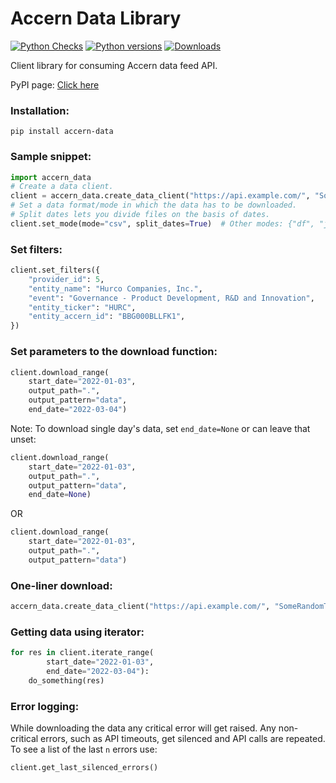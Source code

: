 # Accern Data Library
[![Python Checks](https://github.com/Accern/accern-data-client/actions/workflows/python-app.yml/badge.svg)](https://github.com/Accern/accern-data-client/actions/workflows/python-app.yml)
[![Python versions](https://img.shields.io/pypi/pyversions/accern-data.svg?logo=python&logoColor=white)](https://pypi.org/project/accern-data/#history)
[![Downloads](https://pepy.tech/badge/accern-data)](https://pepy.tech/project/accern-data)


Client library for consuming Accern data feed API.

PyPI page: [Click here](https://pypi.org/project/accern-data/)

### Installation:
```
pip install accern-data
```


### Sample snippet:


```python
import accern_data
# Create a data client.
client = accern_data.create_data_client("https://api.example.com/", "SomeRandomToken")
# Set a data format/mode in which the data has to be downloaded.
# Split dates lets you divide files on the basis of dates.
client.set_mode(mode="csv", split_dates=True)  # Other modes: {"df", "json"}
```


### Set filters:
```python
client.set_filters({
    "provider_id": 5,
    "entity_name": "Hurco Companies, Inc.",
    "event": "Governance - Product Development, R&D and Innovation",
    "entity_ticker": "HURC",
    "entity_accern_id": "BBG000BLLFK1",
})
```



### Set parameters to the download function:
```python
client.download_range(
    start_date="2022-01-03",
    output_path=".",
    output_pattern="data",
    end_date="2022-03-04")
```

Note: To download single day's data, set `end_date=None` or can leave that unset:
```python
client.download_range(
    start_date="2022-01-03",
    output_path=".",
    output_pattern="data",
    end_date=None)
```
OR

```python
client.download_range(
    start_date="2022-01-03",
    output_path=".",
    output_pattern="data")
```


### One-liner download:
```python
accern_data.create_data_client("https://api.example.com/", "SomeRandomToken").download_range(start_date="2022-01-03", output_path=".", output_pattern="data", end_date="2022-03-04", mode="csv", filters={"entity_ticker": "HURC"})
```


### Getting data using iterator:
```python
for res in client.iterate_range(
        start_date="2022-01-03",
        end_date="2022-03-04"):
    do_something(res)
```


### Error logging:

While downloading the data any critical error will get raised.
Any non-critical errors, such as API timeouts, get silenced and API calls are repeated. To see a list of the last `n` errors use:

```python
client.get_last_silenced_errors()
```
